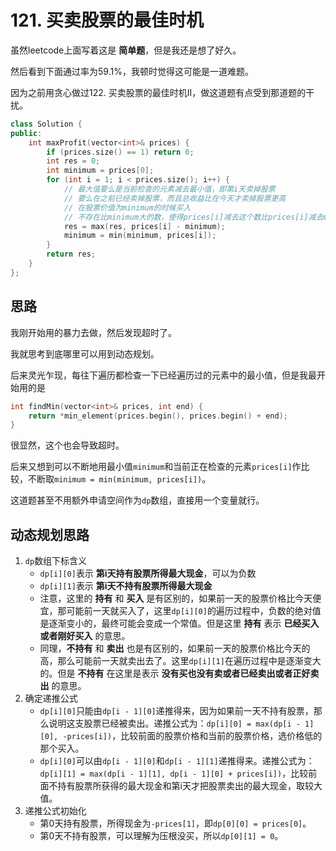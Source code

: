 # 121. 买卖股票的最佳时机
虽然leetcode上面写着这是 **简单题**，但是我还是想了好久。

然后看到下面通过率为59.1%，我顿时觉得这可能是一道难题。

因为之前用贪心做过122. 买卖股票的最佳时机II，做这道题有点受到那道题的干扰。
```c++
class Solution {
public:
    int maxProfit(vector<int>& prices) {
        if (prices.size() == 1) return 0;
        int res = 0;
        int minimum = prices[0];
        for (int i = 1; i < prices.size(); i++) {
            // 最大值要么是当前检查的元素减去最小值，即第i天卖掉股票
            // 要么在之前已经卖掉股票，而且总收益比在今天才卖掉股票更高
            // 在股票价值为minimum的时候买入
            // 不存在比minimum大的数，使得prices[i]减去这个数比prices[i]减去minimum得到的值更大
            res = max(res, prices[i] - minimum);
            minimum = min(minimum, prices[i]);
        }
        return res;
    }
};
```

## 思路
我刚开始用的暴力去做，然后发现超时了。

我就思考到底哪里可以用到动态规划。

后来灵光乍现，每往下遍历都检查一下已经遍历过的元素中的最小值，但是我最开始用的是
```c++
int findMin(vector<int>& prices, int end) {
    return *min_element(prices.begin(), prices.begin() + end);
}
```
很显然，这个也会导致超时。

后来又想到可以不断地用最小值`minimum`和当前正在检查的元素`prices[i]`作比较，不断取`minimum = min(minimum, prices[i])`。

这道题甚至不用额外申请空间作为`dp`数组，直接用一个变量就行。

## 动态规划思路
1. `dp`数组下标含义
    - `dp[i][0]`表示 **第i天持有股票所得最大现金**，可以为负数
    - `dp[i][1]`表示 **第i天不持有股票所得最大现金**
    - 注意，这里的 **持有** 和 **买入** 是有区别的，如果前一天的股票价格比今天便宜，那可能前一天就买入了，这里`dp[i][0]`的遍历过程中，负数的绝对值是逐渐变小的，最终可能会变成一个常值。但是这里 **持有** 表示 **已经买入或者刚好买入** 的意思。
    - 同理，**不持有** 和 **卖出** 也是有区别的，如果前一天的股票价格比今天的高，那么可能前一天就卖出去了。这里`dp[i][1]`在遍历过程中是逐渐变大的。但是 **不持有** 在这里是表示 **没有买也没有卖或者已经卖出或者正好卖出** 的意思。
2. 确定递推公式
    - `dp[i][0]`只能由`dp[i - 1][0]`递推得来，因为如果前一天不持有股票，那么说明这支股票已经被卖出。递推公式为：`dp[i][0] = max(dp[i - 1][0], -prices[i])`，比较前面的股票价格和当前的股票价格，选价格低的那个买入。
    - `dp[i][0]`可以由`dp[i - 1][0]`和`dp[i - 1][1]`递推得来。递推公式为：`dp[i][1] = max(dp[i - 1][1], dp[i - 1][0] + prices[i])`，比较前面不持有股票所获得的最大现金和第i天才把股票卖出的最大现金，取较大值。
3. 递推公式初始化
    - 第0天持有股票，所得现金为`-prices[1]`，即`dp[0][0] = prices[0]`。
    - 第0天不持有股票，可以理解为压根没买，所以`dp[0][1] = 0`。